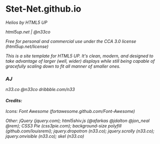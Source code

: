 Stet-Net.github.io
==================

<p><i>Helios by HTML5 UP</i></p>
<p><i>html5up.net | @n33co</i></p>
<p><i>Free for personal and commercial use under the CCA 3.0 license (html5up.net/license)</i></p>
<p><i>This is a site template for HTML5 UP. It's clean, modern, and designed
to take advantage of larger (well, wider) displays while still being capable of gracefully
scaling down to fit all manner of smaller ones.</i></p>
<h3><i>AJ</i></h3>
<p><i>n33.co @n33co dribbble.com/n33</i></p>
<h4><i>Credits:</i></h4>
<p><i>Icons: Font Awesome (fortawesome.github.com/Font-Awesome)</i></p>
<p><i>Other: jQuery (jquery.com); html5shiv.js (@afarkas @jdalton @jon_neal @rem);
CSS3 Pie (css3pie.com); background-size polyfill (github.com/louisremi);
jquery.dropotron (n33.co); jquery.scrolly (n33.co); jquery.onvisible (n33.co);
skel (n33.co)</i></p>